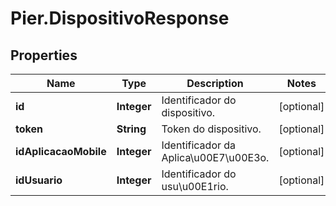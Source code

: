 # Pier.DispositivoResponse

## Properties
Name | Type | Description | Notes
------------ | ------------- | ------------- | -------------
**id** | **Integer** | Identificador do dispositivo. | [optional] 
**token** | **String** | Token do dispositivo. | [optional] 
**idAplicacaoMobile** | **Integer** | Identificador da Aplica\u00E7\u00E3o. | [optional] 
**idUsuario** | **Integer** | Identificador do usu\u00E1rio. | [optional] 


